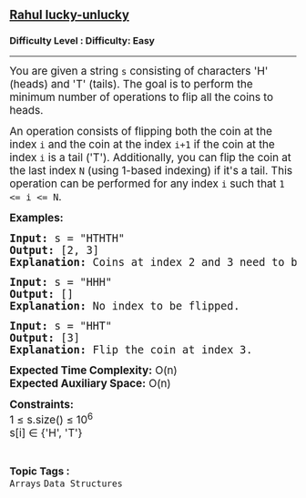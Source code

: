 <h2><a href="https://www.geeksforgeeks.org/problems/rahul-lucky-unlucky5101/1?page=1&category=Arrays&status=unsolved,attempted&sortBy=accuracy">Rahul lucky-unlucky</a></h2><h3>Difficulty Level : Difficulty: Easy</h3><hr><div class="problems_problem_content__Xm_eO"><p><span style="font-size: 14pt;">You are given a string <code>s</code> consisting of characters 'H' (heads) and 'T' (tails). The goal is to perform the minimum number of operations to flip all the coins to heads.</span></p>
<p><span style="font-size: 14pt;">An operation consists of flipping both the coin at the index <code>i</code> and the coin at the index <code>i+1</code> if the coin at the index <code>i</code> is a tail ('T'). Additionally, you can flip the coin at the last index <code>N</code> (using 1-based indexing) if it's a tail. This operation can be performed for any index <code>i</code> such that <code>1 &lt;= i &lt;= N</code>.</span></p>
<p><span style="font-size: 14pt;"><strong>Examples:</strong></span></p>
<pre><span style="font-size: 14pt;"><strong>Input: </strong>s = "HTHTH"
<strong>Output: </strong>[2, 3]
<strong>Explanation:</strong> Coins at index 2 and 3 need to be flipped to make all coins heads-up.</span></pre>
<pre><span style="font-size: 14pt;"><strong>Input: </strong>s = "HHH"
<strong>Output:</strong> []
<strong>Explanation: </strong>No index to be flipped.</span></pre>
<pre><span style="font-size: 14pt;"><strong>Input: </strong>s = "HHT"
<strong>Output:</strong> [3]
<strong>Explanation: </strong>Flip the coin at index 3.</span></pre>
<p><span style="font-size: 14pt;"><strong>Expected Time Complexity:</strong> O(n)<br><strong>Expected Auxiliary Space:</strong> O(n)</span></p>
<p><span style="font-size: 14pt;"><strong>Constraints:<br></strong>1 ≤ s.size() ≤ 10<sup>6</sup><br>s[i] ∈ {'H', 'T'}</span></p></div><br><p><span style=font-size:18px><strong>Topic Tags : </strong><br><code>Arrays</code>&nbsp;<code>Data Structures</code>&nbsp;